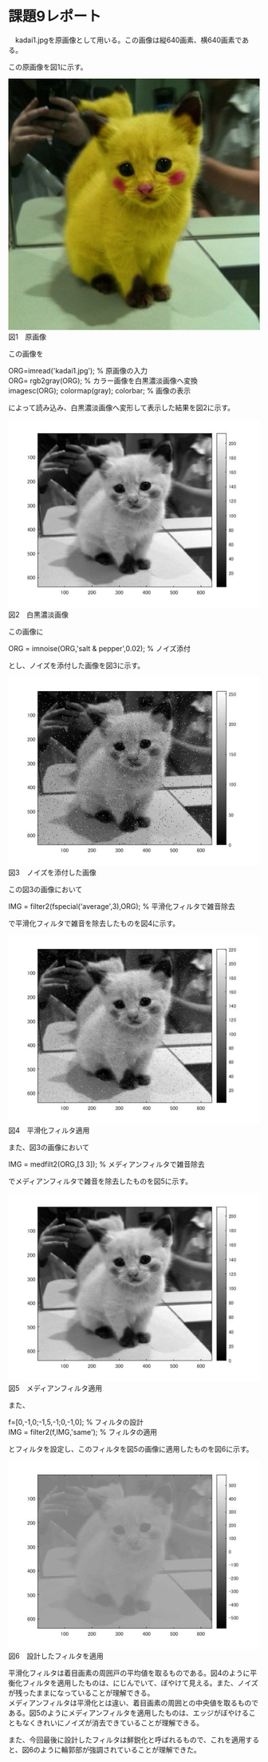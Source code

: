 # 課題9レポート

　kadai1.jpgを原画像として用いる。この画像は縦640画素、横640画素である。

この原画像を図1に示す。

![原画像](https://github.com/taigakojima/gazosyorikogakukadai/blob/master/gazousyori/kadai1.jpg?raw=true)  
図1　原画像

この画像を

ORG=imread('kadai1.jpg'); % 原画像の入力  
ORG= rgb2gray(ORG); % カラー画像を白黒濃淡画像へ変換  
imagesc(ORG); colormap(gray); colorbar; % 画像の表示

によって読み込み、白黒濃淡画像へ変形して表示した結果を図2に示す。

![原画像](https://github.com/taigakojima/gazosyorikogakukadai/blob/master/gazousyori/kadai9_1.jpg?raw=true)  
図2　白黒濃淡画像

この画像に

ORG = imnoise(ORG,'salt & pepper',0.02); % ノイズ添付

とし、ノイズを添付した画像を図3に示す。

![原画像](https://github.com/taigakojima/gazosyorikogakukadai/blob/master/gazousyori/kadai9_2.jpg?raw=true)  
図3　ノイズを添付した画像

この図3の画像において

IMG = filter2(fspecial('average',3),ORG); % 平滑化フィルタで雑音除去

で平滑化フィルタで雑音を除去したものを図4に示す。

![原画像](https://github.com/taigakojima/gazosyorikogakukadai/blob/master/gazousyori/kadai9_3.jpg?raw=true)  
図4　平滑化フィルタ適用

また、図3の画像において

IMG = medfilt2(ORG,[3 3]); % メディアンフィルタで雑音除去

でメディアンフィルタで雑音を除去したものを図5に示す。

![原画像](https://github.com/taigakojima/gazosyorikogakukadai/blob/master/gazousyori/kadai9_4.jpg?raw=true)  
図5　メディアンフィルタ適用

また、

f=[0,-1,0;-1,5,-1;0,-1,0]; % フィルタの設計  
IMG = filter2(f,IMG,'same'); % フィルタの適用

とフィルタを設定し、このフィルタを図5の画像に適用したものを図6に示す。

![原画像](https://github.com/taigakojima/gazosyorikogakukadai/blob/master/gazousyori/kadai9_5.jpg?raw=true)  
図6　設計したフィルタを適用

平滑化フィルタは着目画素の周囲戸の平均値を取るものである。図4のように平衡化フィルタを適用したものは、にじんでいて、ぼやけて見える。また、ノイズが残ったままになっていることが理解できる。  
メディアンフィルタは平滑化とは違い、着目画素の周囲との中央値を取るものである。図5のようにメディアンフィルタを適用したものは、エッジがぼやけることもなくきれいにノイズが消去できていることが理解できる。

また、今回最後に設計したフィルタは鮮鋭化と呼ばれるもので、これを適用すると、図6のように輪郭部が強調されていることが理解できた。

